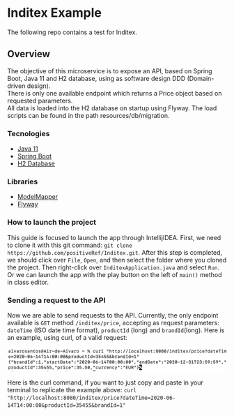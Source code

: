 # Inditex Example

The following repo contains a test for Inditex.

## Overview

The objective of this microservice is to expose an API, based on Spring Boot, Java 11 and H2 database, 
using as software design DDD (Domain-driven design).</br>
There is only one available endpoint which returns a Price object based on requested parameters.</br>
All data is loaded into the H2 database on startup using Flyway. The load scripts can be found in the
path resources/db/migration.

### Tecnologies

<ul>
<li><a href="https://openjdk.org/projects/jdk/11/">Java 11</a></li>
<li><a href="https://spring.io/projects/spring-boot">Spring Boot</a></li>
<li><a href="http://www.h2database.com/html/main.html">H2 Database</a></li>
</ul>

### Libraries
<ul>
<li><a href="https://modelmapper.org/getting-started/">ModelMapper</a></li>
<li><a href="https://flywaydb.org">Flyway</a> </li>
</ul>

### How to launch the project

This guide is focused to launch the app through IntellijIDEA.
First, we need to clone it with this git command: ```git clone https://github.com/positiveRef/Inditex.git```. After this
step is completed,
we should click over ```File```, ```Open```, and then select the folder where you cloned the project.
Then right-click
over ```InditexApplication.java``` and
select ```Run```.
Or we can launch the app with the play button on the left of ```main()``` method in class editor.

### Sending a request to the API

Now we are able to send requests to the API. Currently, the only endpoint available is ```GET```
method ```/inditex/price```,
accepting as request parameters: ```dateTime``` (ISO date time format), ```productId``` (long) and ```brandId```(long).
Here is an example, using curl, of a valid request:
<br />
<br />
![img.png](request_example.png)

Here is the curl command, if you want to just copy and paste in your terminal to replicate the example above: ```curl "http://localhost:8080/inditex/price?dateTime=2020-06-14T14:00:00&productId=35455&brandId=1"```
